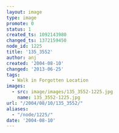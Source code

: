 ```yaml
---
layout: image
type: image
promote: 0
status: 1
created_ts: 1092143980
changed_ts: 1372159450
node_id: 1225
title: '135_3552'
author: anj
created: '2004-08-10'
changed: '2013-06-25'
tags:
  - Walk in Forgotten Location
images:
  - src: image/images/135_3552-1225.jpg
    name: 135_3552-1225.jpg
url: "/2004/08/10/135_3552/"
aliases:
  - "/node/1225/"
date: '2004-08-10'
---
```


